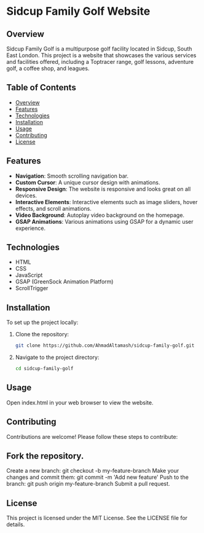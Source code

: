 # Sidcup Family Golf Website

## Overview
Sidcup Family Golf is a multipurpose golf facility located in Sidcup, South East London. This project is a website that showcases the various services and facilities offered, including a Toptracer range, golf lessons, adventure golf, a coffee shop, and leagues.

## Table of Contents
- [Overview](#overview)
- [Features](#features)
- [Technologies](#technologies)
- [Installation](#installation)
- [Usage](#usage)
- [Contributing](#contributing)
- [License](#license)

## Features
- **Navigation**: Smooth scrolling navigation bar.
- **Custom Cursor**: A unique cursor design with animations.
- **Responsive Design**: The website is responsive and looks great on all devices.
- **Interactive Elements**: Interactive elements such as image sliders, hover effects, and scroll animations.
- **Video Background**: Autoplay video background on the homepage.
- **GSAP Animations**: Various animations using GSAP for a dynamic user experience.

## Technologies
- HTML
- CSS
- JavaScript
- GSAP (GreenSock Animation Platform)
- ScrollTrigger

## Installation
To set up the project locally:

1. Clone the repository:
   ```bash
   git clone https://github.com/AhmadAltamash/sidcup-family-golf.git
2. Navigate to the project directory:
   ```bash
   cd sidcup-family-golf
   
## Usage
Open index.html in your web browser to view the website.

## Contributing
Contributions are welcome! Please follow these steps to contribute:

## Fork the repository.
Create a new branch: git checkout -b my-feature-branch
Make your changes and commit them: git commit -m 'Add new feature'
Push to the branch: git push origin my-feature-branch
Submit a pull request.

## License
This project is licensed under the MIT License. See the LICENSE file for details.
